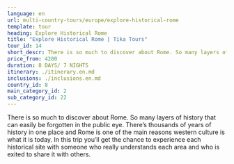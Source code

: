 ```yaml
---
language: en
url: multi-country-tours/europe/explore-historical-rome
template: tour
heading: Explore Historical Rome
title: "Explore Historical Rome | Tika Tours"
tour_id: 14
short_descr: There is so much to discover about Rome. So many layers of history that can easily be forgotten in the public eye. Thereâ€™s thousands of years of history in one place and Rome is one of the main reason
price_from: 4200
duration: 8 DAYS/ 7 NIGHTS
itinerary: ./itinerary.en.md
inclusions: ./inclusions.en.md
country_id: 8
main_category_id: 2
sub_category_id: 22
---
```

There is so much to discover about Rome. So many layers of history that can easily
be forgotten in the public eye. There’s thousands of years of history in one place
and Rome is one of the main reasons western culture is what it is today. In this
trip you’ll get the chance to experience each historical site with someone who really
understands each area and who is exited to share it with others.